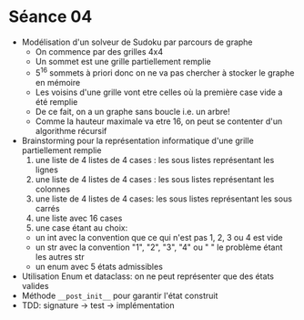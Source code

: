 # Séance 04

- Modélisation d'un solveur de Sudoku par parcours de graphe
  - On commence par des grilles 4x4
  - Un sommet est une grille partiellement remplie
  - $5^16$ sommets à priori donc on ne va pas chercher à stocker le graphe en mémoire
  - Les voisins d'une grille vont etre celles où la première case vide a été remplie
  - De ce fait, on a un graphe sans boucle i.e. un arbre!
  - Comme la hauteur maximale  va etre 16, on peut se contenter d'un algorithme récursif
- Brainstorming pour la représentation informatique d'une grille partiellement remplie
  1. une liste de 4 listes de 4 cases : les sous listes représentant les lignes
  2. une liste de 4 listes de 4 cases : les sous listes représentant les colonnes
  3. une liste de 4 listes de 4  cases: les sous listes représentant les sous carrés
  4. une liste avec 16 cases
  5. une case étant au choix: 
    - un int avec la convention que ce qui n'est pas 1, 2, 3 ou 4 est vide
    - un str avec la convention "1", "2", "3", "4" ou  " " le problème étant les autres str
    - un enum avec 5 états admissibles
- Utilisation Enum et dataclass: on ne peut représenter que des états valides
- Méthode `__post_init__` pour garantir l'état construit
- TDD: signature -> test -> implémentation
